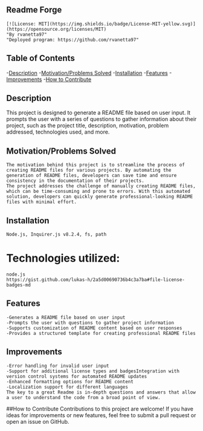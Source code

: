 ## Readme Forge
    [![License: MIT](https://img.shields.io/badge/License-MIT-yellow.svg)](https://opensource.org/licenses/MIT) 
    "By rvanetta97"
    "Deployed program: https://github.com/rvanetta97"

## Table of Contents
-[Description](#description)
-[Motivation/Problems Solved](#motivation/problems-solved)
-[Installation](#installation)
-[Features](#features)
-[Improvements](#improvements)
-[How to Contribute](#how-to-contribute)

## Description
This project is designed to generate a README file based on user input. It prompts the user with a series of questions to gather information about their project, such as the project title, description, motivation, problem addressed, technologies used, and more.

## Motivation/Problems Solved
    The motivation behind this project is to streamline the process of creating README files for various projects. By automating the generation of README files, developers can save time and ensure consistency in the documentation of their projects.
    The project addresses the challenge of manually creating README files, which can be time-consuming and prone to errors. With this automated solution, developers can quickly generate professional-looking README files with minimal effort.

## Installation
    Node.js, Inquirer.js v8.2.4, fs, path
# Technologies utilized:
    node.js
    https://gist.github.com/lukas-h/2a5d00690736b4c3a7ba#file-license-badges-md

## Features
    -Generates a README file based on user input
    -Prompts the user with questions to gather project information
    -Supports customization of README content based on user responses
    -Provides a structured template for creating professional README files

## Improvements
    -Error handling for invalid user input
    -Support for additional license types and badgesIntegration with version control systems for automated README updates
    -Enhanced formatting options for README content
    -Localization support for different languages
    The key to a great Readme is in-depth questions and answers that allow a user to understand the code from a broad point of view.

##How to Contribute
    Contributions to this project are welcome! If you have ideas for improvements or new features, feel free to submit a pull request or open an issue on GitHub.
